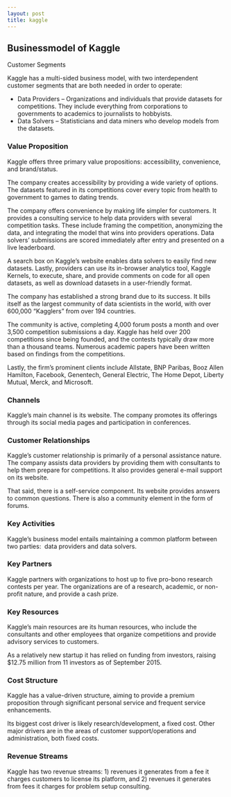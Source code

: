 ```yaml
---
layout: post
title: kaggle
---
```


Businessmodel of Kaggle
------------------------

Customer Segments

Kaggle has a multi-sided business model, with two interdependent customer segments that are both needed in order to operate:

 * Data Providers – Organizations and individuals that provide datasets for competitions. They include everything from corporations to governments to academics to journalists to hobbyists.
* Data Solvers – Statisticians and data miners who develop models from the datasets.
 ### Value Proposition

Kaggle offers three primary value propositions: accessibility, convenience, and brand/status.

The company creates accessibility by providing a wide variety of options. The datasets featured in its competitions cover every topic from health to government to games to dating trends.

The company offers convenience by making life simpler for customers. It provides a consulting service to help data providers with several competition tasks. These include framing the competition, anonymizing the data, and integrating the model that wins into providers operations. Data solvers’ submissions are scored immediately after entry and presented on a live leaderboard.

A search box on Kaggle’s website enables data solvers to easily find new datasets. Lastly, providers can use its in-browser analytics tool, Kaggle Kernels, to execute, share, and provide comments on code for all open datasets, as well as download datasets in a user-friendly format.

The company has established a strong brand due to its success. It bills itself as the largest community of data scientists in the world, with over 600,000 “Kagglers” from over 194 countries.

The community is active, completing 4,000 forum posts a month and over 3,500 competition submissions a day. Kaggle has held over 200 competitions since being founded, and the contests typically draw more than a thousand teams. Numerous academic papers have been written based on findings from the competitions.

Lastly, the firm’s prominent clients include Allstate, BNP Paribas, Booz Allen Hamilton, Facebook, Genentech, General Electric, The Home Depot, Liberty Mutual, Merck, and Microsoft.

### Channels

Kaggle’s main channel is its website. The company promotes its offerings through its social media pages and participation in conferences.

### Customer Relationships

Kaggle’s customer relationship is primarily of a personal assistance nature. The company assists data providers by providing them with consultants to help them prepare for competitions. It also provides general e-mail support on its website.

That said, there is a self-service component. Its website provides answers to common questions. There is also a community element in the form of forums.

### Key Activities

Kaggle’s business model entails maintaining a common platform between two parties:  data providers and data solvers.

### Key Partners

Kaggle partners with organizations to host up to five pro-bono research contests per year. The organizations are of a research, academic, or non-profit nature, and provide a cash prize.

### Key Resources

Kaggle’s main resources are its human resources, who include the consultants and other employees that organize competitions and provide advisory services to customers.

As a relatively new startup it has relied on funding from investors, raising $12.75 million from 11 investors as of September 2015.

### Cost Structure

Kaggle has a value-driven structure, aiming to provide a premium proposition through significant personal service and frequent service enhancements.

Its biggest cost driver is likely research/development, a fixed cost. Other major drivers are in the areas of customer support/operations and administration, both fixed costs.

### Revenue Streams

Kaggle has two revenue streams: 1) revenues it generates from a fee it charges customers to license its platform, and 2) revenues it generates from fees it charges for problem setup consulting.
